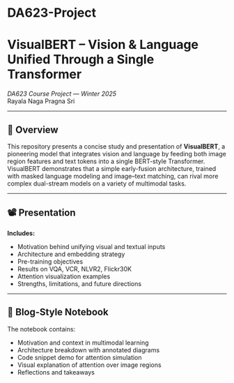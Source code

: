 # DA623-Project
# VisualBERT – Vision & Language Unified Through a Single Transformer  
*DA623 Course Project — Winter 2025*  
Rayala Naga Pragna Sri

---

## 🎯 Overview

This repository presents a concise study and presentation of **VisualBERT**, a pioneering model that integrates vision and language by feeding both image region features and text tokens into a single BERT-style Transformer. VisualBERT demonstrates that a simple early-fusion architecture, trained with masked language modeling and image–text matching, can rival more complex dual-stream models on a variety of multimodal tasks.

---

## 📽️ Presentation
**Includes:**  
- Motivation behind unifying visual and textual inputs  
- Architecture and embedding strategy  
- Pre-training objectives  
- Results on VQA, VCR, NLVR2, Flickr30K  
- Attention visualization examples  
- Strengths, limitations, and future directions  

---

## 📓 Blog-Style Notebook

The notebook contains:  
- Motivation and context in multimodal learning  
- Architecture breakdown with annotated diagrams  
- Code snippet demo for attention simulation  
- Visual explanation of attention over image regions  
- Reflections and takeaways  





